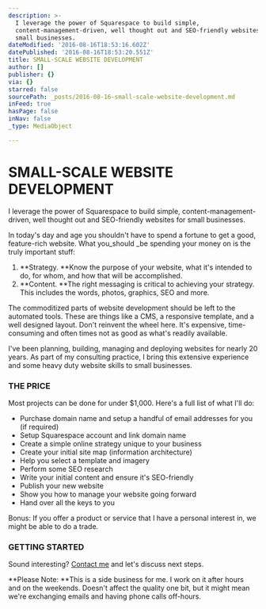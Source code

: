 ```yaml
---
description: >-
  I leverage the power of Squarespace to build simple,
  content-management-driven, well thought out and SEO-friendly websites for
  small businesses.
dateModified: '2016-08-16T18:53:16.602Z'
datePublished: '2016-08-16T18:53:20.551Z'
title: SMALL-SCALE WEBSITE DEVELOPMENT
author: []
publisher: {}
via: {}
starred: false
sourcePath: _posts/2016-08-16-small-scale-website-development.md
inFeed: true
hasPage: false
inNav: false
_type: MediaObject

---
```

# **SMALL-SCALE WEBSITE DEVELOPMENT**

I leverage the power of Squarespace to build simple, content-management-driven, well thought out and SEO-friendly websites for small businesses.

In today's day and age you shouldn't have to spend a fortune to get a good, feature-rich website. What you_should _be spending your money on is the truly important stuff:

1. **Strategy. **Know the purpose of your website, what it's intended to do, for whom, and how that will be accomplished.
2. **Content. **The right messaging is critical to achieving your strategy. This includes the words, photos, graphics, SEO and more.

The commoditized parts of website development should be left to the automated tools. These are things like a CMS, a responsive template, and a well designed layout. Don't reinvent the wheel here. It's expensive, time-consuming and often times not as good as what's readily available.

I've been planning, building, managing and deploying websites for nearly 20 years. As part of my consulting practice, I bring this extensive experience and some heavy duty website skills to small businesses.

### **THE PRICE**

Most projects can be done for under $1,000\. Here's a full list of what I'll do:

* Purchase domain name and setup a handful of email addresses for you (if required)
* Setup Squarespace account and link domain name
* Create a simple online strategy unique to your business
* Create your initial site map (information architecture)
* Help you select a template and imagery
* Perform some SEO research
* Write your initial content and ensure it's SEO-friendly
* Publish your new website
* Show you how to manage your website going forward
* Hand over all the keys to you

Bonus: If you offer a product or service that I have a personal interest in, we might be able to do a trade.

### **GETTING STARTED**

Sound interesting? [Contact me][0] and let's discuss next steps.

**Please Note: **This is a side business for me. I work on it after hours and on the weekends. Doesn't affect the quality one bit, but it might mean we're exchanging emails and having phone calls off-hours.

[0]: http://robineldred.com/contact